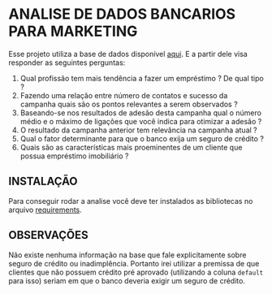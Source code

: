 # ANALISE DE DADOS BANCARIOS PARA MARKETING

Esse projeto utiliza a base de dados disponível [aqui](https://archive.ics.uci.edu/ml/machine-learning-databases/00222/bank.zip). E a partir dele visa responder as seguintes perguntas:
1. Qual profissão tem mais tendência a fazer um empréstimo ? De qual tipo ?
2. Fazendo uma relação entre número de contatos e sucesso da campanha quais são os pontos relevantes a serem observados ?
3. Baseando-se nos resultados de adesão desta campanha qual o número médio e o máximo de ligações que você indica para otimizar a adesão ?
4. O resultado da campanha anterior tem relevância na campanha atual ?
5. Qual o fator determinante para que o banco exija um seguro de crédito ?
6. Quais são as características mais proeminentes de um cliente que possua empréstimo imobiliário ?


## INSTALAÇÃO
Para conseguir rodar a analise você deve ter instalados as bibliotecas no arquivo [requirements](./requirements.txt).

## OBSERVAÇÕES
Não existe nenhuma informação na base que fale explicitamente sobre seguro de crédito ou inadimplência. Portanto irei utilizar a premissa de que clientes que não possuem crédito pré aprovado (utilizando a coluna `default` para isso) seriam em que o banco deveria exigir um seguro de crédito.
